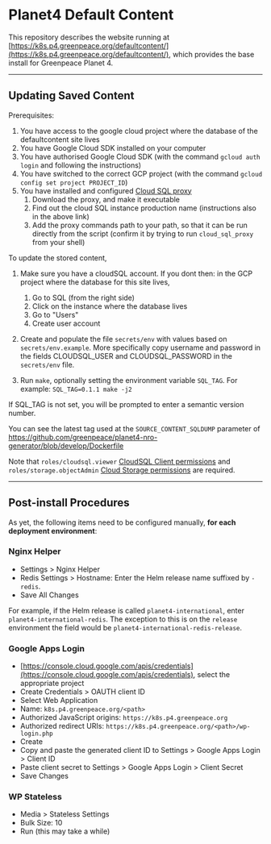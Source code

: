 # Planet4 Default Content

This repository describes the website running at [https://k8s.p4.greenpeace.org/defaultcontent/](https://k8s.p4.greenpeace.org/defaultcontent/), which provides the base install for Greenpeace Planet 4.

---

## Updating Saved Content
Prerequisites:
1. You have access to the google cloud project where the database of the defaultcontent site lives
1. You have Google Cloud SDK installed on your computer
1. You have authorised Google Cloud SDK (with the command `gcloud auth login` and following the instructions)
1. You have switched to the correct GCP project (with the command `gcloud config set project PROJECT_ID`)
1. You have installed and configured [Cloud SQL proxy](https://cloud.google.com/sql/docs/mysql/quickstart-proxy-test)
   1. Download the proxy, and make it executable
   1. Find out the cloud SQL instance production name (instructions also in the above link)
   1. Add the proxy commands path to your path, so that it can be run directly from the script (confirm it by trying to run `cloud_sql_proxy` from your shell)   

To update the stored content,
1. Make sure you have a cloudSQL account. If you dont then: in the GCP project where the database for this site lives,
   1. Go to SQL (from the right side)
   1. Click on the instance where the database lives
   1. Go to "Users"
   1. Create user account
1. Create and populate the file `secrets/env` with values based on `secrets/env.example`. More specifically copy username and password in the fields CLOUDSQL_USER and CLOUDSQL_PASSWORD in the `secrets/env` file.

1.  Run `make`, optionally setting the environment variable `SQL_TAG`. For example:
 ```SQL_TAG=0.1.1 make -j2```

 If SQL_TAG is not set, you will be prompted to enter a semantic version number.

 You can see the latest tag used at the `SOURCE_CONTENT_SQLDUMP` parameter of https://github.com/greenpeace/planet4-nro-generator/blob/develop/Dockerfile

 Note that `roles/cloudsql.viewer` [CloudSQL Client permissions](https://cloud.google.com/sql/docs/mysql/project-access-control) and `roles/storage.objectAdmin` [Cloud Storage permissions](https://cloud.google.com/storage/docs/access-control/iam-roles) are required.

---

## Post-install Procedures

As yet, the following items need to be configured manually, __for each deployment environment__:

### Nginx Helper

-   Settings > Nginx Helper
-   Redis Settings > Hostname: Enter the Helm release name suffixed by `-redis`.
-   Save All Changes

For example, if the Helm release is called `planet4-international`, enter `planet4-international-redis`. The exception to this is on the `release` environment the field would be `planet4-international-redis-release`.

### Google Apps Login

-   [https://console.cloud.google.com/apis/credentials](https://console.cloud.google.com/apis/credentials), select the appropriate project
-   Create Credentials > OAUTH client ID
-   Select Web Application
-   Name: `k8s.p4.greenpeace.org/<path>`
-   Authorized JavaScript origins: `https://k8s.p4.greenpeace.org`
-   Authorized redirect URIs: `https://k8s.p4.greenpeace.org/<path>/wp-login.php`
-   Create
-   Copy and paste the generated client ID to Settings > Google Apps Login > Client ID
-   Paste client secret to Settings > Google Apps Login > Client Secret
-   Save Changes

### WP Stateless

-   Media > Stateless Settings
-   Bulk Size: 10
-   Run (this may take a while)
